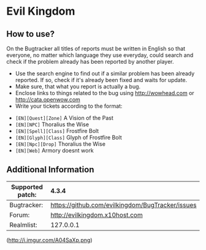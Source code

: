 Evil Kingdom
================================

How to use?
-------------------------
On the Bugtracker all titles of reports must be written in English so that everyone, no matter which language they use everyday, could search and check if the problem already has been reported by another player. 

 - Use the search engine to find out if a similar problem has been already reported. If so, check if it's already been fixed and waits for update.
 - Make sure, that what you report is actually a bug.
 - Enclose links to things related to the bug using http://wowhead.com or http://cata.openwow.com
 - Write your tickets according to the format:<br>
  * `[EN][Quest][Zone]` A Vision of the Past<br>
  * `[EN][NPC]` Thoralius the Wise<br>
  * `[EN][Spell][Class]` Frostfire Bolt<br>
  * `[EN][Glyph][Class]` Glyph of Frostfire Bolt<br>
  * `[EN][Npc][Drop]` Thoralius the Wise<br>
  * `[EN][Web]` Armory doesnt work



Additional Information
-------------------------

| Supported patch:  | 4.3.4                                            |
|-------------------|:-------------------------------------------------|
| Bugtracker:       | https://github.com/evilkingdom/BugTracker/issues |
| Forum:            | http://evilkingdom.x10host.com                   |
| Realmlist:        | 127.0.0.1                                        |


(http://i.imgur.com/A04SaXp.png)

